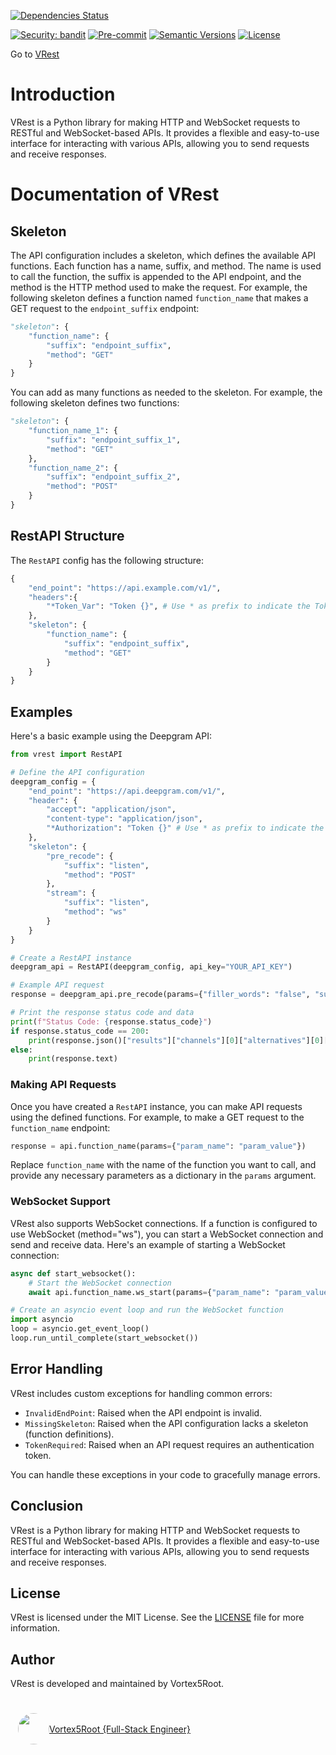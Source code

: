 [![Dependencies Status](https://img.shields.io/badge/dependencies-up%20to%20date-brightgreen.svg)](https://github.com/Daisie-Bell/VRest/VRest/pulls?utf8=%E2%9C%93&q=is%3Apr%20author%3Aapp%2Fdependabot)

[![Security: bandit](https://img.shields.io/badge/security-bandit-green.svg)](https://github.com/PyCQA/bandit)
[![Pre-commit](https://img.shields.io/badge/pre--commit-enabled-brightgreen?logo=pre-commit&logoColor=white)](https://github.com/Daisie-Bell/VRest/VRest/blob/master/.pre-commit-config.yaml)
[![Semantic Versions](https://img.shields.io/badge/%20%20%F0%9F%93%A6%F0%9F%9A%80-semantic--versions-e10079.svg)](https://github.com/Daisie-Bell/VRest/VRest/releases)
[![License](https://img.shields.io/github/license/VRest/VRest)](https://github.com/Daisie-Bell/VRest/VRest/LICENSE)

Go to [VRest](README.md)

# Introduction

VRest is a Python library for making HTTP and WebSocket requests to RESTful and WebSocket-based APIs. It provides a flexible and easy-to-use interface for interacting with various APIs, allowing you to send requests and receive responses.

# Documentation of VRest

## Skeleton

The API configuration includes a skeleton, which defines the available API functions. Each function has a name, suffix, and method. The name is used to call the function, the suffix is appended to the API endpoint, and the method is the HTTP method used to make the request. For example, the following skeleton defines a function named `function_name` that makes a GET request to the `endpoint_suffix` endpoint:

```python
"skeleton": {
    "function_name": {
        "suffix": "endpoint_suffix",
        "method": "GET"
    }
}
```

You can add as many functions as needed to the skeleton. For example, the following skeleton defines two functions:

```python
"skeleton": {
    "function_name_1": {
        "suffix": "endpoint_suffix_1",
        "method": "GET"
    },
    "function_name_2": {
        "suffix": "endpoint_suffix_2",
        "method": "POST"
    }
}
```
## RestAPI Structure

The `RestAPI` config has the following structure:

```python
{
    "end_point": "https://api.example.com/v1/",
    "headers":{
        "*Token_Var": "Token {}", # Use * as prefix to indicate the Token Var
    },
    "skeleton": {
        "function_name": {
            "suffix": "endpoint_suffix",
            "method": "GET"
        }
    }
}
```

## Examples

Here's a basic example using the Deepgram API:

```python
from vrest import RestAPI

# Define the API configuration
deepgram_config = {
    "end_point": "https://api.deepgram.com/v1/",
    "header": {
        "accept": "application/json",
        "content-type": "application/json",
        "*Authorization": "Token {}" # Use * as prefix to indicate the Token Var
    },
    "skeleton": {
        "pre_recode": {
            "suffix": "listen",
            "method": "POST"
        },
        "stream": {
            "suffix": "listen",
            "method": "ws"
        }
    }
}

# Create a RestAPI instance
deepgram_api = RestAPI(deepgram_config, api_key="YOUR_API_KEY")

# Example API request
response = deepgram_api.pre_recode(params={"filler_words": "false", "summarize": "v2"}, json={"url": "https://static.deepgram.com/examples/interview_speech-analytics.wav"})

# Print the response status code and data
print(f"Status Code: {response.status_code}")
if response.status_code == 200:
    print(response.json()["results"]["channels"][0]["alternatives"][0]["transcript"])
else:
    print(response.text)
```

### Making API Requests

Once you have created a `RestAPI` instance, you can make API requests using the defined functions. For example, to make a GET request to the `function_name` endpoint:

```python
response = api.function_name(params={"param_name": "param_value"})
```

Replace `function_name` with the name of the function you want to call, and provide any necessary parameters as a dictionary in the `params` argument.

### WebSocket Support

VRest also supports WebSocket connections. If a function is configured to use WebSocket (method="ws"), you can start a WebSocket connection and send and receive data. Here's an example of starting a WebSocket connection:

```python
async def start_websocket():
    # Start the WebSocket connection
    await api.function_name.ws_start(params={"param_name": "param_value"})

# Create an asyncio event loop and run the WebSocket function
import asyncio
loop = asyncio.get_event_loop()
loop.run_until_complete(start_websocket())
```

## Error Handling

VRest includes custom exceptions for handling common errors:

- `InvalidEndPoint`: Raised when the API endpoint is invalid.
- `MissingSkeleton`: Raised when the API configuration lacks a skeleton (function definitions).
- `TokenRequired`: Raised when an API request requires an authentication token.

You can handle these exceptions in your code to gracefully manage errors.

## Conclusion

VRest is a Python library for making HTTP and WebSocket requests to RESTful and WebSocket-based APIs. It provides a flexible and easy-to-use interface for interacting with various APIs, allowing you to send requests and receive responses.

## License

VRest is licensed under the MIT License. See the [LICENSE](./LICENSE) file for more information.

## Author

VRest is developed and maintained by Vortex5Root.

<a href="https://github.com/Vortex5Root">
    <div style="display: flex; justify-content: center; align-items: center; height: 100px; width: 300px;">
        <img src=https://avatars.githubusercontent.com/u/102427260?v=4 width=50 style="border-radius: 50%;">
        <a href="https://github.com/Vortex5Root">Vortex5Root {Full-Stack Engineer}</a>
    </div>
</a>